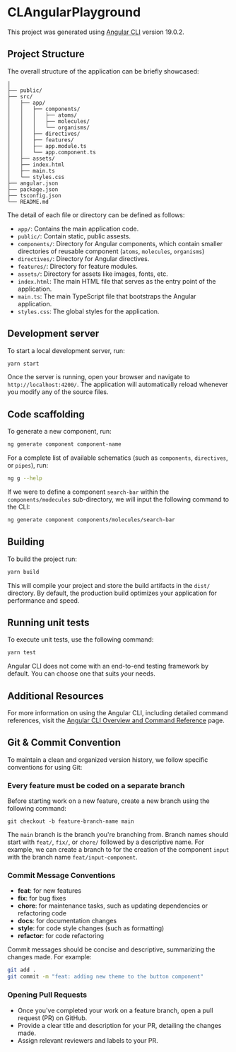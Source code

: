 # CLAngularPlayground

This project was generated using [Angular CLI](https://github.com/angular/angular-cli) version 19.0.2.

## Project Structure

The overall structure of the application can be briefly showcased:

```
│
├── public/
├── src/
│   ├── app/
│   │   ├── components/
│   │   │   ├── atoms/
│   │   │   ├── molecules/
│   │   │   └── organisms/
│   │   ├── directives/
│   │   ├── features/
│   │   ├── app.module.ts
│   │   └── app.component.ts
│   ├── assets/
│   ├── index.html
│   ├── main.ts
│   └── styles.css
├── angular.json
├── package.json
├── tsconfig.json
└── README.md
```

The detail of each file or directory can be defined as follows:

- `app/`: Contains the main application code.
- `public/`: Contain static, public assests.
- `components/`: Directory for Angular components, which contain smaller directories of reusable component (`atoms`, `molecules`, `organisms`)
- `directives/`: Directory for Angular directives.
- `features/`: Directory for feature modules.
- `assets/`: Directory for assets like images, fonts, etc.
- `index.html`: The main HTML file that serves as the entry point of the application.
- `main.ts`: The main TypeScript file that bootstraps the Angular application.
- `styles.css`: The global styles for the application.

## Development server

To start a local development server, run:

```bash
yarn start
```

Once the server is running, open your browser and navigate to `http://localhost:4200/`. The application will automatically reload whenever you modify any of the source files.

## Code scaffolding

To generate a new component, run:

```bash
ng generate component component-name
```

For a complete list of available schematics (such as `components`, `directives`, or `pipes`), run:

```bash
ng g --help
```

If we were to define a component `search-bar` within the `components/modecules` sub-directory, we will input the following command to the CLI:

```bash
ng generate component components/molecules/search-bar
```

## Building

To build the project run:

```bash
yarn build
```

This will compile your project and store the build artifacts in the `dist/` directory. By default, the production build optimizes your application for performance and speed.

## Running unit tests

To execute unit tests, use the following command:

```bash
yarn test
```

Angular CLI does not come with an end-to-end testing framework by default. You can choose one that suits your needs.

## Additional Resources

For more information on using the Angular CLI, including detailed command references, visit the [Angular CLI Overview and Command Reference](https://angular.dev/tools/cli) page.

## Git & Commit Convention

To maintain a clean and organized version history, we follow specific conventions for using Git:

### Every feature must be coded on a separate branch

Before starting work on a new feature, create a new branch using the following command:

```
git checkout -b feature-branch-name main
```

The `main` branch is the branch you're branching from. Branch names should start with `feat/`, `fix/`, or `chore/` followed by a descriptive name. For example, we can create a branch to for the creation of the component `input` with the branch name `feat/input-component`.

### Commit Message Conventions

- **feat**: for new features
- **fix**: for bug fixes
- **chore**: for maintenance tasks, such as updating dependencies or refactoring code
- **docs**: for documentation changes
- **style**: for code style changes (such as formatting)
- **refactor**: for code refactoring

Commit messages should be concise and descriptive, summarizing the changes made. For example:

```bash
git add .
git commit -m "feat: adding new theme to the button component"
```

### Opening Pull Requests

- Once you've completed your work on a feature branch, open a pull request (PR) on GitHub.
- Provide a clear title and description for your PR, detailing the changes made.
- Assign relevant reviewers and labels to your PR.
